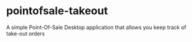 # pointofsale-takeout
A simple Point-Of-Sale Desktop application that allows you keep track of take-out orders
